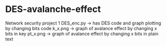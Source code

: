 # DES-avalanche-effect
Network security project 1
DES_enc.py -> has DES code and graph plotting by changing bits code
k_x.png -> graph of avalance effect by changing x bits in key
pt_x.png -> graph of avalance effect by changing x bits in plain text
